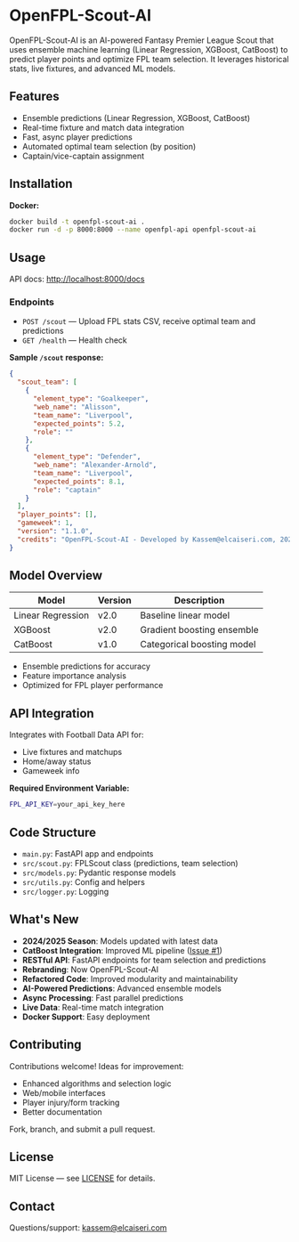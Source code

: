 # OpenFPL-Scout-AI

OpenFPL-Scout-AI is an AI-powered Fantasy Premier League Scout that uses ensemble machine learning (Linear Regression, XGBoost, CatBoost) to predict player points and optimize FPL team selection. It leverages historical stats, live fixtures, and advanced ML models.

## Features

- Ensemble predictions (Linear Regression, XGBoost, CatBoost)
- Real-time fixture and match data integration
- Fast, async player predictions
- Automated optimal team selection (by position)
- Captain/vice-captain assignment

## Installation

**Docker:**
```bash
docker build -t openfpl-scout-ai .
docker run -d -p 8000:8000 --name openfpl-api openfpl-scout-ai
```

## Usage

API docs: [http://localhost:8000/docs](http://localhost:8000/docs)

### Endpoints

- `POST /scout` — Upload FPL stats CSV, receive optimal team and predictions
- `GET /health` — Health check

**Sample `/scout` response:**
```json
{
  "scout_team": [
    {
      "element_type": "Goalkeeper",
      "web_name": "Alisson",
      "team_name": "Liverpool",
      "expected_points": 5.2,
      "role": ""
    },
    {
      "element_type": "Defender",
      "web_name": "Alexander-Arnold",
      "team_name": "Liverpool",
      "expected_points": 8.1,
      "role": "captain"
    }
  ],
  "player_points": [],
  "gameweek": 1,
  "version": "1.1.0",
  "credits": "OpenFPL-Scout-AI - Developed by Kassem@elcaiseri.com, 2025"
}
```

## Model Overview

| Model             | Version | Description                    |
|-------------------|---------|--------------------------------|
| Linear Regression | v2.0    | Baseline linear model          |
| XGBoost           | v2.0    | Gradient boosting ensemble     |
| CatBoost          | v1.0    | Categorical boosting model     |

- Ensemble predictions for accuracy
- Feature importance analysis
- Optimized for FPL player performance

## API Integration

Integrates with Football Data API for:
- Live fixtures and matchups
- Home/away status
- Gameweek info

**Required Environment Variable:**
```bash
FPL_API_KEY=your_api_key_here
```

## Code Structure

- `main.py`: FastAPI app and endpoints
- `src/scout.py`: FPLScout class (predictions, team selection)
- `src/models.py`: Pydantic response models
- `src/utils.py`: Config and helpers
- `src/logger.py`: Logging

## What's New

- **2024/2025 Season**: Models updated with latest data
- **CatBoost Integration**: Improved ML pipeline ([Issue #1](https://github.com/elcaiseri/Fantasy-Premier-League-LTX/issues/1))
- **RESTful API**: FastAPI endpoints for team selection and predictions
- **Rebranding**: Now OpenFPL-Scout-AI
- **Refactored Code**: Improved modularity and maintainability
- **AI-Powered Predictions**: Advanced ensemble models
- **Async Processing**: Fast parallel predictions
- **Live Data**: Real-time match integration
- **Docker Support**: Easy deployment

## Contributing

Contributions welcome! Ideas for improvement:
- Enhanced algorithms and selection logic
- Web/mobile interfaces
- Player injury/form tracking
- Better documentation

Fork, branch, and submit a pull request.

## License

MIT License — see [LICENSE](LICENSE) for details.

## Contact

Questions/support: [kassem@elcaiseri.com](mailto:kassem@elcaiseri.com)
